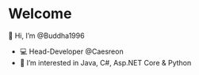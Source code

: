 # Welcome
👋 Hi, I’m @Buddha1996
- 💻 Head-Developer @Caesreon
- 👀 I’m interested in Java, C#, Asp.NET Core & Python
